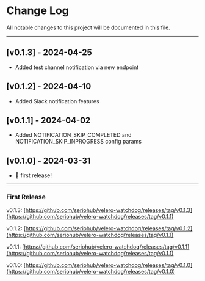 # Change Log
All notable changes to this project will be documented in this file.

***

## [v0.1.3] - 2024-04-25

- Added test channel notification via new endpoint


## [v0.1.2] - 2024-04-10

- Added Slack notification features


## [v0.1.1] - 2024-04-02

- Added NOTIFICATION_SKIP_COMPLETED and NOTIFICATION_SKIP_INPROGRESS config params


## [v0.1.0] - 2024-03-31

- 🎉 first release!


***

### First Release

v0.1.3: [https://github.com/seriohub/velero-watchdog/releases/tag/v0.1.3](https://github.com/seriohub/velero-watchdog/releases/tag/v0.1.1)

v0.1.2: [https://github.com/seriohub/velero-watchdog/releases/tag/v0.1.2](https://github.com/seriohub/velero-watchdog/releases/tag/v0.1.1)

v0.1.1: [https://github.com/seriohub/velero-watchdog/releases/tag/v0.1.1](https://github.com/seriohub/velero-watchdog/releases/tag/v0.1.1)

v0.1.0: [https://github.com/seriohub/velero-watchdog/releases/tag/v0.1.0](https://github.com/seriohub/velero-watchdog/releases/tag/v0.1.0)
